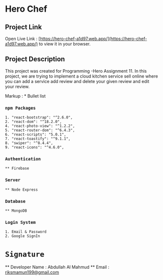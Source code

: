 # Hero Chef

## Project Link

Open Live Link : [https://hero-chef-a1d97.web.app/](https://hero-chef-a1d97.web.app/) to view it in your browser.

## Project Description

This project was created for Programming -Hero Assignment 11.
In this project, we are trying to implement a cloud kitchen service sell online where you can add a service add review and delete your given review and edit your review.

 Markup : * Bullet list

 
### `npm Packages`

    1. "react-bootstrap": "^2.6.0",
    2. "react-dom": "^18.2.0",
    4. "react-photo-view": "^1.2.2",
    5. "react-router-dom": "^6.4.3",
    6. "react-scripts": "5.0.1",
    7. "react-toastify": "^9.1.1",
    8. "swiper": "^8.4.4",
    9. "react-icons": "^4.6.0",

### `Authentication`

    ** Firebase

### `Server`

    ** Node Express

### `Database`

    ** MongoDB

### `Login System`

    1. Email & Password
    2. Google SignIn

# `Signature`

** Developer Name : Abdullah Al Mahmud
** Email : riksmamun199@gmail.com
